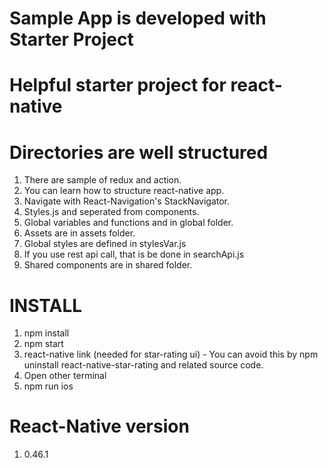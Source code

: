 # Sample App is developed with Starter Project
# Helpful starter project for react-native

# Directories are well structured
1. There are sample of redux and action.
2. You can learn how to structure react-native app.
3. Navigate with React-Navigation's StackNavigator.
4. Styles.js and seperated from components.
5. Global variables and functions and in global folder.
6. Assets are in assets folder.
7. Global styles are defined in stylesVar.js
8. If you use rest api call, that is be done in searchApi.js
9. Shared components are in shared folder.

# INSTALL
1. npm install
2. npm start
3. react-native link (needed for star-rating ui) - You can avoid this by npm uninstall react-native-star-rating and related source code.
4. Open other terminal
5. npm run ios

# React-Native version
1. 0.46.1